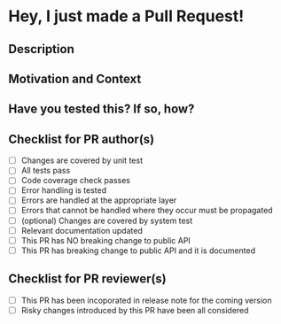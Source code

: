 # Hey, I just made a Pull Request!

## Description
<!--- Describe your changes -->

## Motivation and Context
<!--- Why is this change required? What problem does it solve? -->
<!--- If it fixes an open issue, please link to the issue here. -->

## Have you tested this? If so, how?
<!--- Valid responses are "I have included unit tests." or --> 
<!--- "I ran my jobs with this code and it works for me." -->

## Checklist for PR author(s)
<!--- Put an `x` in all the boxes that apply: -->
- [ ] Changes are covered by unit test
- [ ] All tests pass
- [ ] Code coverage check passes
- [ ] Error handling is tested
- [ ] Errors are handled at the appropriate layer
- [ ] Errors that cannot be handled where they occur must be propagated
- [ ] (optional) Changes are covered by system test
- [ ] Relevant documentation updated
- [ ] This PR has NO breaking change to public API
- [ ] This PR has breaking change to public API and it is documented

## Checklist for PR reviewer(s)
<!--- Put an `x` in all the boxes that apply: -->
- [ ] This PR has been incoporated in release note for the coming version
- [ ] Risky changes introduced by this PR have been all considered

<!---
for more information on how to submit valuable contributions,
see https://opensource.guide/how-to-contribute/#how-to-submit-a-contribution
-->
